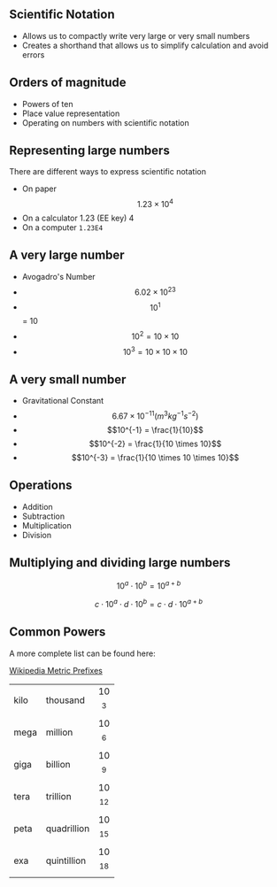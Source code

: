 ## Scientific Notation

- Allows us to compactly write very large or very small numbers
- Creates a shorthand that allows us to simplify calculation and avoid errors

## Orders of magnitude
- Powers of ten
- Place value representation
- Operating on numbers with scientific notation

## Representing large numbers

There are different ways to express scientific notation

- On paper $$1.23 \times 10^4$$
- On a calculator 1.23 (EE key) 4
- On a computer `1.23E4`

## A very large number
- Avogadro's Number
- $$6.02 \times 10^{23}$$
- $$10^{1}$$ = 10
- $$10^{2} = 10 \times 10$$
- $$10^{3} = 10 \times 10 \times 10$$

## A very small number
- Gravitational Constant
- $$6.67 \times 10^{-11} (m^3 kg^{-1} s^{-2})$$
- $$10^{-1} = \frac{1}{10}$$
- $$10^{-2} = \frac{1}{10 \times 10}$$
- $$10^{-3} = \frac{1}{10 \times 10 \times 10}$$

<!--
http://cshsyear10maths.global2.vic.edu.au/files/2008/08/standard-form-table.png
-->

<!-- name some common units using these prefixes -->

## Operations
- Addition
- Subtraction
- Multiplication
- Division

## Multiplying and dividing large numbers

$$ 10^a \cdot 10^b = 10^{a+b} $$

$$ c \cdot 10^a \cdot d \cdot 10^b = c \cdot d \cdot 10^{a+b} $$


## Common Powers

A more complete list can be found here:

[Wikipedia Metric Prefixes](https://en.wikipedia.org/wiki/Metric_prefix)

|     |          |        |
|-----|----------|--------|
|kilo | thousand | 10$$^3$$ |
|mega | million  | 10$$^6$$ |
|giga | billion  | 10$$^9$$ |
|tera | trillion | 10$$^{12}$$ |
|peta | quadrillion | 10$$^{15}$$ |
|exa  | quintillion | 10$$^{18}$$ |



